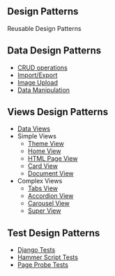 ## Design Patterns

Reusable Design Patterns


## Data Design Patterns

* [CRUD operations](CRUD)
* [Import/Export](ImportExport) 
* [Image Upload](ImageUpload)
* [Data Manipulation](DataManipulation)


## Views Design Patterns

* [Data Views](DataViews)
* Simple Views
    * [Theme View](ViewInheritance)
    * [Home View](CustomView)
    * [HTML Page View](HtmlView)
    * [Card View](CardView)
    * [Document View](DocumentView)
* Complex Views
    * [Tabs View](TabsView)
    * [Accordion View](Accordion)
    * [Carousel View](Carousel)
    * [Super View](SuperView) 


## Test Design Patterns

* [Django Tests](DjangoTests)
* [Hammer Script Tests](HammerScriptTest)
* [Page Probe Tests](PageProbe)

